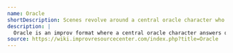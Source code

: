 ```yaml
---
name: Oracle
shortDescription: Scenes revolve around a central oracle character who answers questions.
description: |
  Oracle is an improv format where a central oracle character answers questions posed by other players or the audience, inspiring scenes and stories. The format blends mysticism, humor, and creative exploration.
source: https://wiki.improvresourcecenter.com/index.php?title=Oracle
---
```

